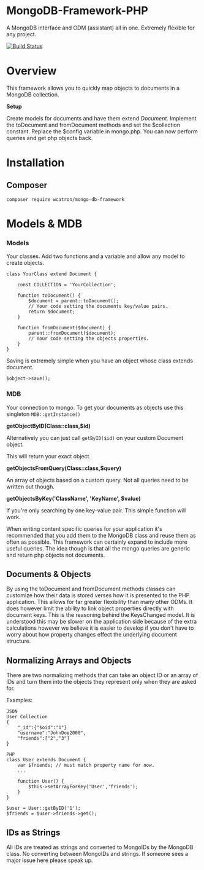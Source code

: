 MongoDB-Framework-PHP
=====================

A MongoDB interface and ODM (assistant) all in one. Extremely flexible for any project.

[![Build Status](https://travis-ci.org/wcatron/MongoDB-Framework-PHP.svg?branch=master)](https://travis-ci.org/wcatron/MongoDB-Framework-PHP)

# Overview

This framework allows you to quickly map objects to documents in a MongoDB collection.

**Setup**

Create models for documents and have them extend *Document*. Implement the toDocument and fromDocument methods and set the $collection constant. Replace the $config variable in mongo.php. You can now perform queries and get php objects back.

# Installation

## Composer

```
composer require wcatron/mongo-db-framework
```

# Models & MDB

### Models

Your classes. Add two functions and a variable and allow any model to create objects.

```
class YourClass extend Document {

	const COLLECTION = 'YourCollection';

	function toDocument() {
		$document = parent::toDocument();
		// Your code setting the documents key/value pairs.
		return $document;
	}

	function fromDocument($document) {
		parent::fromDocument($document);
		// Your code setting the objects properties.
	}
}
```

Saving is extremely simple when you have an object whose class extends document.

`$object->save();`

### MDB

Your connection to mongo. To get your documents as objects use this singleton `MDB::getInstance()`

**getObjectByID(Class::class,$id)**

Alternatively you can just call `getByID($id)` on your custom Document object.

This will return your exact object.

**getObjectsFromQuery(Class::class,$query)**

An array of objects based on a custom query. Not all queries need to be written out though.

**getObjectsByKey('ClassName', 'KeyName', $value)**

If you're only searching by one key-value pair. This simple function will work.

When writing content specific queries for your application it's recommended that you add them to the MongoDB class and reuse them as often as possible. This framework can certainly expand to include more useful queries. The idea though is that all the mongo queries are generic and return php objects not documents.

## Documents & Objects

By using the toDocument and fromDocument methods classes can customize how their data is stored verses how it is presented to the PHP application. This allows for far greater flexibility than many other ODMs. It does however limit the ability to link object properties directly with document keys. This is the reasoning behind the KeysChanged model. It is understood this may be slower on the application side because of the extra calculations however we believe it is easier to develop if you don't have to worry about how property changes effect the underlying document structure.

## Normalizing Arrays and Objects

There are two normalizing methods that can take an object ID or an array of IDs and turn them into the objects they represent only when they are asked for.

Examples:
```
JSON
User Collection
{
	"_id":{"$oid":"1"}
	"username":"JohnDoe2000",
	"friends":["2","3"]
}
```

```
PHP
class User extends Document {
	var $friends; // must match property name for now.
	...

	function User() {
		$this->setArrayForKey('User','friends');
	}
}

$user = User::getByID('1');
$friends = $user->friends->get();

```

## IDs as Strings

All IDs are treated as strings and converted to MongoIDs by the MongoDB class. No converting between MongoIDs and strings. If someone sees a major issue here please speak up.
